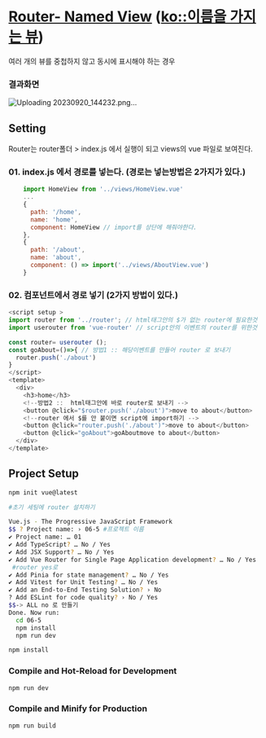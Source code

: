 # [Router- Named View](https://router.vuejs.org/guide/essentials/named-views.html) ([ko::이름을 가지는 뷰](https://v3.router.vuejs.org/kr/guide/essentials/named-views.html))
 

여러 개의 뷰를 중첩하지 않고 동시에 표시해야 하는 경우

### 결과화면 
![Uploading 20230920_144232.png…]()


## Setting
Router는 router폴더 >  index.js  에서 실행이 되고 views의 vue 파일로 보여진다. 

### 01. index.js 에서 경로를 넣는다. (경로는 넣는방법은 2가지가 있다.)

``` javascript
    import HomeView from '../views/HomeView.vue' 
    ...
    {
      path: '/home',
      name: 'home',
      component: HomeView // import를 상단에 해줘야한다.
    },
    {
      path: '/about',
      name: 'about',
      component: () => import('../views/AboutView.vue')
    }
```

### 02. 컴포넌트에서 경로 넣기 (2가지 방법이 있다.)
``` javascript
<script setup >
import router from '../router'; // html태그안의 $가 없는 router에 필요한것 
import userouter from 'vue-router' // script안의 이벤트의 router를 위한것

const router= userouter (); 
const goAbout=()=>{ // 방법1 :: 해당이벤트를 만들어 router 로 보내기
  router.push('./about')
}
</script>
<template>
  <div>
    <h3>home</h3>
    <!--방법2 ::  html태그안에 바로 router로 보내기 -->
    <button @click="$router.push('./about')">move to about</button>
    <!--router 에서 $를 안 붙이면 script에 import하기 -->
    <button @click="router.push('./about')">move to about</button>
    <button @click="goAbout">goAboutmove to about</button>
  </div>
</template>
```

## Project Setup

```sh
npm init vue@latest

#초기 세팅에 router 설치하기

Vue.js - The Progressive JavaScript Framework
$$ ? Project name: › 06-5 #프로젝트 이름
✔ Project name: … 01
✔ Add TypeScript? … No / Yes
✔ Add JSX Support? … No / Yes
✔ Add Vue Router for Single Page Application development? … No / Yes
 #router yes로 
✔ Add Pinia for state management? … No / Yes
✔ Add Vitest for Unit Testing? … No / Yes
✔ Add an End-to-End Testing Solution? › No
? Add ESLint for code quality? › No / Yes
$$-> ALL no 로 만들기 
Done. Now run:
  cd 06-5
  npm install
  npm run dev
```

```sh
npm install
```

### Compile and Hot-Reload for Development

```sh
npm run dev
```

### Compile and Minify for Production

```sh
npm run build
```
